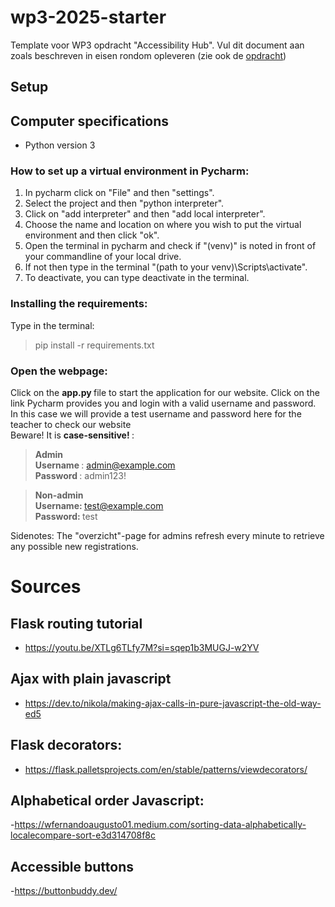 # wp3-2025-starter
Template voor WP3 opdracht "Accessibility Hub". Vul dit document aan zoals beschreven in eisen rondom opleveren (zie ook de [opdracht](CASUS.md)) 
## Setup

## Computer specifications
 - Python version 3

### How to set up a virtual environment in Pycharm:
1. In pycharm click on "File" and then "settings".
2. Select the project and then "python interpreter".
3. Click on "add interpreter" and then "add local interpreter".
4. Choose the name and location on where you wish to put the virtual environment and then click "ok".
5. Open the terminal in pycharm and check if "(venv)" is noted in front of your commandline of your local drive.
6. If not then type in the terminal "(path to your venv)\Scripts\activate".
7. To deactivate, you can type deactivate in the terminal.

### Installing the requirements:
Type in the terminal:
> pip install -r requirements.txt

### Open the webpage:
Click on the <b> app.py </b> file to start the application for our website.
Click on the link Pycharm provides you and login with a valid username and password.
In this case we will provide a test username and password here for the teacher to check our website \
Beware! It is <b> case-sensitive! </b> :
> <b> Admin </b><br>
> <b> Username </b>: admin@example.com <br>
> <b> Password </b>: admin123!

> <b> Non-admin </b> <br>
> <b> Username: </b> test@example.com <br>
> <b> Password: </b> test

Sidenotes:
The "overzicht"-page for admins refresh every minute to retrieve any possible new registrations.


# Sources

## Flask routing tutorial
- https://youtu.be/XTLg6TLfy7M?si=sqep1b3MUGJ-w2YV

## Ajax with plain javascript
- https://dev.to/nikola/making-ajax-calls-in-pure-javascript-the-old-way-ed5

## Flask decorators:
- https://flask.palletsprojects.com/en/stable/patterns/viewdecorators/

## Alphabetical order Javascript:
-https://wfernandoaugusto01.medium.com/sorting-data-alphabetically-localecompare-sort-e3d314708f8c

## Accessible buttons
-https://buttonbuddy.dev/ 